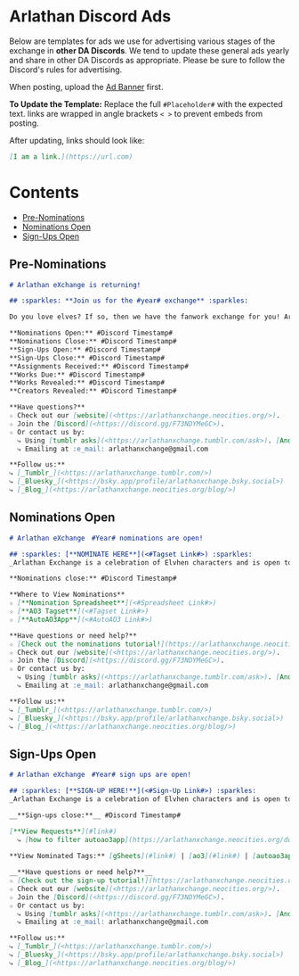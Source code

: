# Arlathan Discord Ads

Below are templates for ads we use for advertising various stages of the
exchange in **other DA Discords**. We tend to update these general ads yearly and
share in other DA Discords as appropriate. Please be sure to follow the
Discord's rules for advertising.

When posting, upload the
[Ad Banner](https://github.com/enigmalea/mod-handbook/blob/main/Images/Banners%20and%20Ads/Arlathan%20eXchange/AdMain.gif)
first.

**To Update the Template:** Replace the full `#Placeholder#` with the expected
text. links are wrapped in angle brackets `< >` to prevent embeds from posting.

After updating, links should look like:

```markdown
[I am a link.](https://url.com)
```

# Contents

- [Pre-Nominations](./Discord%20Promos.md#pre-nominations)
- [Nominations Open](./Discord%20Promos.md#nominations-open)
- [Sign-Ups Open](./Discord%20Promos.md#sign-ups-open)


## Pre-Nominations
```markdown
# Arlathan eXchange is returning!

## :sparkles: **Join us for the #year# exchange** :sparkles:

Do you love elves? If so, then we have the fanwork exchange for you! Arlathan Exchange is a celebration of Elvhen characters and is open to gen fic, ships, or solo/introspective pieces that focus on elfy goodness, whether that’s Dalish, city, or even Evanuris.

**Nominations Open:** #Discord Timestamp#
**Nominations Close:** #Discord Timestamp#
**Sign-Ups Open:** #Discord Timestamp#
**Sign-Ups Close:** #Discord Timestamp#
**Assignments Received:** #Discord Timestamp#
**Works Due:** #Discord Timestamp#
**Works Revealed:** #Discord Timestamp#
**Creators Revealed:** #Discord Timestamp#

**Have questions?**
☆ Check out our [website](<https://arlathanxchange.neocities.org/>).
☆ Join the [Discord](<https://discord.gg/F73NDYMeGC>).
☆ Or contact us by:
  ⤷ Using [tumblr asks](<https://arlathanxchange.tumblr.com/ask>). [Anon is on!]
  ⤷ Emailing at :e_mail: arlathanxchange@gmail.com

**Follow us:**
⤷ [_Tumblr_](<https://arlathanxchange.tumblr.com/>)
⤷ [_Bluesky_](<https://bsky.app/profile/arlathanxchange.bsky.social>)
⤷ [_Blog_](<https://arlathanxchange.neocities.org/blog/>)
```

## Nominations Open
```markdown
# Arlathan eXchange　#Year# nominations are open!

## :sparkles: [**NOMINATE HERE**](<#Tagset Link#>) :sparkles:
_Arlathan Exchange is a celebration of Elvhen characters and is open to gen fic, ships, or solo/introspective pieces._

**Nominations close:** #Discord Timestamp#

**Where to View Nominations**
☆ [**Nomination Spreadsheet**](<#Spreadsheet Link#>)
☆ [**AO3 Tagset**](<#Tagset Link#>)
☆ [**AutoAO3App**](<#AutoAO3 Link#>)

**Have questions or need help?**
☆ [Check out the nominations tutorial!](https://arlathanxchange.neocities.org/docs/tutorials/nominate)
☆ Check out our [website](<https://arlathanxchange.neocities.org/>).
☆ Join the [Discord](<https://discord.gg/F73NDYMeGC>).
☆ Or contact us by:
  ⤷ Using [tumblr asks](<https://arlathanxchange.tumblr.com/ask>). [Anon is on!]
  ⤷ Emailing at :e_mail: arlathanxchange@gmail.com

**Follow us:**
⤷ [_Tumblr_](<https://arlathanxchange.tumblr.com/>)
⤷ [_Bluesky_](<https://bsky.app/profile/arlathanxchange.bsky.social>)
⤷ [_Blog_](<https://arlathanxchange.neocities.org/blog/>)
```

## Sign-Ups Open
```markdown
# Arlathan eXchange　#Year# sign ups are open!

## :sparkles: [**SIGN-UP HERE!**](<#Sign-Up Link#>) :sparkles:
_Arlathan Exchange is a celebration of Elvhen characters and is open to gen fic, ships, or solo/introspective pieces._

__**Sign-ups close:**__ #Discord Timestamp#

[**View Requests**](#link#)
  ⤷ [how to filter autoao3app](https://arlathanxchange.neocities.org/docs/tutorials/autoao3)
  
**View Nominated Tags:** [gSheets](#link#) | [ao3](#link#) | [autoao3app](#link#)

__**Have questions or need help?**__
☆ [Check out the sign-up tutorial!](https://arlathanxchange.neocities.org/docs/tutorials/signups)
☆ Check out our [website](<https://arlathanxchange.neocities.org/>).
☆ Join the [Discord](<https://discord.gg/F73NDYMeGC>).
☆ Or contact us by:
  ⤷ Using [tumblr asks](<https://arlathanxchange.tumblr.com/ask>). [Anon is on!]
  ⤷ Emailing at :e_mail: arlathanxchange@gmail.com

**Follow us:**
⤷ [_Tumblr_](<https://arlathanxchange.tumblr.com/>)
⤷ [_Bluesky_](<https://bsky.app/profile/arlathanxchange.bsky.social>)
⤷ [_Blog_](<https://arlathanxchange.neocities.org/blog/>)
```